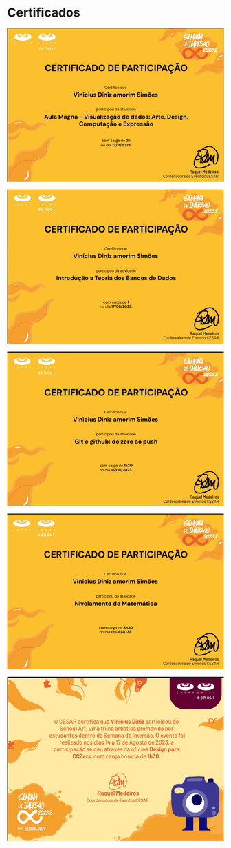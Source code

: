 # Certificados
![Imagem do Painel Do jira com a sprint 1 iniciada](https://github.com/xTvini/Certificados/blob/main/Fotos/aula%20magna.png)<br>

![Imagem do Painel Do jira com a sprint 1 iniciada](https://github.com/xTvini/Certificados/blob/main/Fotos/certicicado%20teoria%20dos%20bancos%20de%20dados.png)<br>

![Imagem do Painel Do jira com a sprint 1 iniciada](https://github.com/xTvini/Certificados/blob/main/Fotos/certificado%20git.png)<br>

![Imagem do Painel Do jira com a sprint 1 iniciada](https://github.com/xTvini/Certificados/blob/main/Fotos/certificado%20matematica.png)<br>

![Imagem do Painel Do jira com a sprint 1 iniciada](https://github.com/xTvini/Certificados/blob/main/Fotos/certificado.png)<br>
